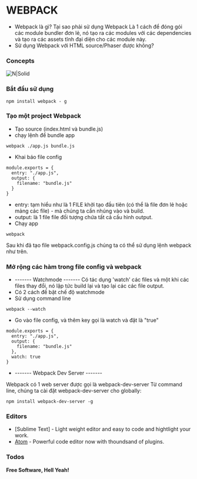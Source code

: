# WEBPACK
* Webpack là gì? Tại sao phải sử dụng Webpack
Là 1 cách để đóng gói các module bundler đơn lẻ, nó tạo ra các modules với các dependencies và tạo ra các assets tĩnh đại diện cho các module này.
* Sử dụng Webpack với HTML source/Phaser được không?

### Concepts
![N|Solid](https://cdn.scotch.io/1/OgOa3kqeStetJOfDqZyI_1HB2N57.png)

### Bắt đầu sử dụng
```
npm install webpack - g
```

### Tạo một project Webpack
* Tạo source (index.html và bundle.js)
* chạy lệnh để bundle app
```
webpack ./app.js bundle.js
```
* Khai báo file config
```
module.exports = {
  entry: "./app.js",
  output: {
    filename: "bundle.js"
  }
}
```
* entry: tạm hiểu như là 1 FILE khởi tạo đầu tiên (có thể là file đơn lẻ hoặc mảng các file) - mà chúng ta cần nhúng vào và build.
* output: là 1 file file đối tượng chứa tất cả cấu hình output.
* Chạy app
```
webpack
```
Sau khi đã tạo file webpack.config.js chúng ta có thể sử dụng lệnh webpack như trên.

### Mở rộng các hàm trong file config và webpack
* ------- Watchmode -------
Có tác dụng 'watch' các files và một khi các files thay đổi, nó lập tức build lại và tạo lại các các file output.
* Có 2 cách để bật chế độ watchmode
* Sử dụng command line
```
webpack --watch
```
* Go vào file config, và thêm key gọi là watch và đặt là "true"
```
module.exports = {
  entry: "./app.js",
  output: {
    filename: "bundle.js"
  },
  watch: true
}
```
* ------- Webpack Dev Server -------

Webpack có 1 web server được gọi là webpack-dev-server
Từ command line, chúng ta cài đặt webpack-dev-server cho globally:

```
npm install webpack-dev-server -g
```

### Editors

* [Sublime Text] - Light weight editor and easy to code and hightlight your work.
* [Atom] - Powerful code editor now with thoundsand of plugins.

### Todos


**Free Software, Hell Yeah!**

[//]: # (These are reference links used in the body of this note and get stripped out when the markdown processor does its job. There is no need to format nicely because it shouldn't be seen. Thanks SO - http://stackoverflow.com/questions/4823468/store-comments-in-markdown-syntax)

   [Webpack JS]: <https://webpack.js.org/>
   [Atom]: <https://atom.io/>
   [Freebies UI Kit]: <http://freebiesbug.com/psd-freebies/ui-kits/>
   [Sketch App Resources]: <https://www.sketchappsources.com/category/ui.html>

   [Kenney.nl]: <http://www.kenney.nl>
   [OpenGameArt.org]: <http://www.OpenGameArt.org>
   [Untamed.wild-refuge.net]: <http://www.Untamed.wild-refuge.net>
   [Crateboy.itch.io]: <http://www.Crateboy.itch.io>
   [Opengamegraphics.com]: <http://www.Opengamegraphics.com>
   [Gameart2d.com]: <http://www.Gameart2d.com>
   [Wigdetworx.com]: <http://www.Wigdetworx.com>
   [GlitchtheGame.com]: <http://www.GlitchtheGame.com>
   [Dumbanex.com]: <http://www.Dumbanex.com>
   [Reinerstilesets.de]: <http://www.Reinerstilesets.de>
   [Sharecg.com]: <http://www.Sharecg.com>
   [Roenica.com]: <http://www.Roenica.com>
   [Blogoscoped.com]: <http://www.Blogoscoped.com>
   [Lostgarden.com]: <http://www.Lostgarden.com>
   [Subtlepatterns.com]: <http://www.Subtlepatterns.com>
   [Openclipart.org]: <http://www.Openclipart.org>
